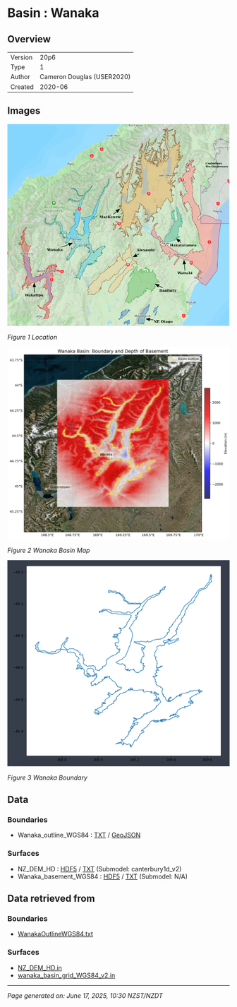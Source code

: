 # Basin : Wanaka

## Overview
|         |                     |
|---------|---------------------|
| Version | 20p6           |
| Type    | 1        |
| Author  | Cameron Douglas (USER2020)            |
| Created | 2020-06           |


## Images
![](../images/maps/SI_mid.png)

*Figure 1 Location*

![](../images/regional/Wanaka_basin_map.png)

*Figure 2 Wanaka Basin Map*

![](../images/basins/wanaka_boundary.png)

*Figure 3 Wanaka Boundary*


## Data
### Boundaries
- Wanaka_outline_WGS84 : [TXT](../../velocity_modelling/data/regional/Wanaka/Wanaka_outline_WGS84.txt) / [GeoJSON](../../velocity_modelling/data/regional/Wanaka/Wanaka_outline_WGS84.geojson)

### Surfaces
- NZ_DEM_HD : [HDF5](../../velocity_modelling/data/global/surface/NZ_DEM_HD.h5) / [TXT](../../velocity_modelling/data/global/surface/NZ_DEM_HD.in) (Submodel: canterbury1d_v2)
- Wanaka_basement_WGS84 : [HDF5](../../velocity_modelling/data/regional/Wanaka/Wanaka_basement_WGS84.h5) / [TXT](../../velocity_modelling/data/regional/Wanaka/Wanaka_basement_WGS84.in) (Submodel: N/A)

## Data retrieved from
### Boundaries
- [WanakaOutlineWGS84.txt](https://github.com/ucgmsim/Velocity-Model/tree/main/Data/USER20_BASINS/WanakaOutlineWGS84.txt)

### Surfaces
- [NZ_DEM_HD.in](https://github.com/ucgmsim/Velocity-Model/tree/main/Data/DEM/NZ_DEM_HD.in)
- [wanaka_basin_grid_WGS84_v2.in](https://github.com/ucgmsim/Velocity-Model/tree/main/Data/USER20_BASINS/wanaka_basin_grid_WGS84_v2.in)

---
*Page generated on: June 17, 2025, 10:30 NZST/NZDT*
